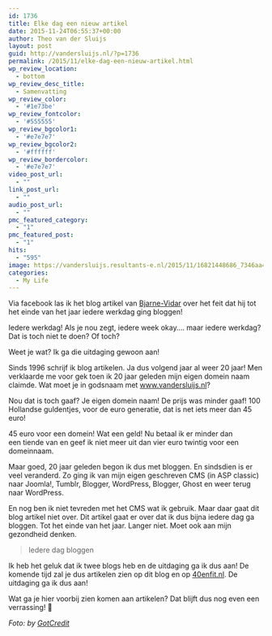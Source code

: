 ```yaml
---
id: 1736
title: Elke dag een nieuw artikel
date: 2015-11-24T06:55:37+00:00
author: Theo van der Sluijs
layout: post
guid: http://vandersluijs.nl/?p=1736
permalink: /2015/11/elke-dag-een-nieuw-artikel.html
wp_review_location:
  - bottom
wp_review_desc_title:
  - Samenvatting
wp_review_color:
  - '#1e73be'
wp_review_fontcolor:
  - '#555555'
wp_review_bgcolor1:
  - '#e7e7e7'
wp_review_bgcolor2:
  - '#ffffff'
wp_review_bordercolor:
  - '#e7e7e7'
video_post_url:
  - ""
link_post_url:
  - ""
audio_post_url:
  - ""
pmc_featured_category:
  - "1"
pmc_featured_post:
  - "1"
hits:
  - "595"
image: https://vandersluijs.resultants-e.nl/2015/11/16821448686_7346aa4abd_b-e1448398519994.jpg
categories:
  - My Life
---
```

Via facebook las ik het blog artikel van <a href="http://bjarnvidar.nl/elke-dag-bloggen/" target="_blank">Bjarne-Vidar</a> over het feit dat hij tot het einde van het jaar iedere werkdag ging bloggen!

Iedere werkdag! Als je nou zegt, iedere week okay&#8230;. maar iedere werkdag? Dat is toch niet te doen? Of toch?

Weet je wat? Ik ga die uitdaging gewoon aan!<!--more-->

Sinds 1996 schrijf ik blog artikelen. Ja dus volgend jaar al weer 20 jaar! Men verklaarde me voor gek toen ik 20 jaar geleden mijn eigen domein naam claimde. Wat moet je in godsnaam met www.vandersluijs.nl?

Nou dat is toch gaaf? Je eigen domein naam! De prijs was minder gaaf! 100 Hollandse guldentjes, voor de euro generatie, dat is net iets meer dan 45 euro!

45 euro voor een domein! Wat een geld! Nu betaal ik er minder dan een tiende van en geef ik niet meer uit dan vier euro twintig voor een domeinnaam.

Maar goed, 20 jaar geleden begon ik dus met bloggen. En sindsdien is er veel veranderd. Zo ging ik van mijn eigen geschreven CMS (in ASP classic) naar Joomla!, Tumblr, Blogger, WordPress, Blogger, Ghost en weer terug naar WordPress.

En nog ben ik niet tevreden met het CMS wat ik gebruik. Maar daar gaat dit blog artikel niet over. Dit artikel gaat er over dat ik dus bijna iedere dag ga bloggen. Tot het einde van het jaar. Langer niet. Moet ook aan mijn gezondheid denken.

> Iedere dag bloggen

Ik heb het geluk dat ik twee blogs heb en de uitdaging ga ik dus aan! De komende tijd zal je dus artikelen zien op dit blog en op <a href="http://40enfit.nl" target="_blank">40enfit.nl</a>. De uitdaging ga ik dus aan!

Wat ga je hier voorbij zien komen aan artikelen? Dat blijft dus nog even een verrassing! 🙂

_Foto: by [GotCredit](https://www.flickr.com/photos/jakerust/)_